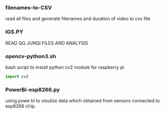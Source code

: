 ### filenames-to-CSV
read all files and generate filenames and duration of video to csv file 
### IGS.PY
READ QQ JUNQI FILES AND ANALYSIS


### opencv-python3.sh 
bash script to install python cv2 module for raspberry pi 
```python
import cv2
```
### PowerBi-esp8266.py
using powe bi to visulize data which obtained from sensors connected to esp8266 chip.

